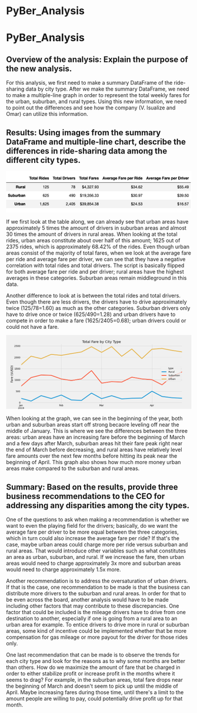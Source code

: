 # PyBer_Analysis
# PyBer_Analysis

## Overview of the analysis: Explain the purpose of the new analysis.
For this analysis, we first need to make a summary DataFrame of the ride-sharing data by city type. After we make the summary DataFrame, we need to make a multiple-line graph in order to represent the total weekly fares for the urban, suburban, and rural types. Using this new information, we need to point out the differences and see how the company (V. Isualize and Omar) can utilize this information.

## Results: Using images from the summary DataFrame and multiple-line chart, describe the differences in ride-sharing data among the different city types.

![PyBer_Summary_Table.png](Analysis/PyBer_Summary_Table.png)

If we first look at the table along, we can already see that urban areas have approximately 5 times the amount of drivers in suburban areas and almost 30 times the amount of drivers in rural areas. When looking at the total rides, urban areas constitute about over half of this amount; 1625 out of 2375 rides, which is approximately 68.42% of the rides. Even though urban areas consist of the majority of total fares, when we look at the average fare per ride and average fare per driver, we can see that they have a negative correlation with total rides and total drivers. The script is basically flipped for both average fare per ride and per driver; rural areas have the highest averages in these categories. Suburban areas remain middleground in this data. 

Another difference to look at is between the total rides and total drivers. Even though there are less drivers, the drivers have to drive approximately twice (125/78=1.60) as much as the other categories. Suburban drivers only have to drive once or twice (625/490=1.28) and urban drivers have to compete in order to make a fare (1625/2405=0.68); urban drivers could or could not have a fare. 

![PyBer_fare_Summary.png](Analysis/PyBer_fare_Summary.png)

When looking at the graph, we can see in the beginning of the year, both urban and suburban areas start off strong becaore leveling off near the middle of January. This is where we see the differences between the three areas: urban areas have an increasing fare before the beginning of March and a few days after March, suburban areas hit their fare peak right near the end of March before decreasing, and rural areas have relatively level fare amounts over the next few months before hitting its peak near the beginning of April. This graph also shows how much more money urban areas make compared to the suburban and rural areas.

## Summary: Based on the results, provide three business recommendations to the CEO for addressing any disparities among the city types.
One of the questions to ask when making a recommendation is whether we want to even the playing field for the drivers; basically, do we want the average fare per driver to be more equal between the three categories, which in turn could also increase the average fare per ride? If that's the case, maybe urban areas could charge more per ride versus suburban and rural areas. That would introduce other variables such as what constitutes an area as urban, suburban, and rural. If we increase the fare, then urban areas would need to charge approximately 3x more and suburban areas would need to charge approximately 1.5x more.

Another recommendation is to address the oversaturation of urban drivers. If that is the case, one recommendation to be made is that the business can distribute more drivers to the suburban and rural areas. In order for that to be even across the board, another analysis would have to be made including other factors that may contribute to these discrepancies. One factor that could be included is the mileage drivers have to drive from one destination to another, especially if one is going from a rural area to an urban area for example. To entice drivers to drive more in rural or suburban areas, some kind of incentive could be implemented whether that be more compensation for gas mileage or more payout for the driver for those rides only.

One last recommendation that can be made is to observe the trends for each city type and look for the reasons as to why some months are better than others. How do we maximize the amount of fare that be charged in order to either stabilize profit or increase profit in the months where it seems to drag? For example, in the suburban areas, total fare drops near the beginning of March and doesn't seem to pick up until the middle of April. Maybe increasing fares during those time, until there's a limit to the amount people are willing to pay, could potentially drive profit up for that month.
